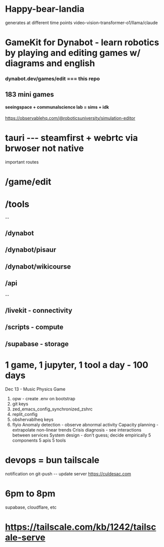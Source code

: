 # Happy-bear-landia

generates at different time points 
video-vision-transformer-o1/llama/claude

# GameKit for Dynabot - learn robotics by playing and editing games w/ diagrams and english
### dynabot.dev/games/edit === this repo
## 183 mini games
#### seeingspace + communalscience lab = sims + idk
https://observablehq.com/@roboticsuniversity/simulation-editor
# tauri --- steamfirst + webrtc via brwoser not native

important routes
# /game/edit
# /tools
--
## /dynabot
## /dynabot/pisaur
## /dynabot/wikicourse
## /api
--
## /livekit - connectivity
## /scripts - compute
## /supabase - storage
# 1 game, 1 jupyter, 1 tool a day - 100 days
Dec 13 - Music Physics Game
1. opw - create .env on bootstrap
2. git keys
3. zed_emacs_config_synchronized_zshrc
4. replit_config
5. obshervablheq keys
6. flyio
Anomaly detection - observe abnormal activity
Capacity planning - extrapolate non-linear trends
Crisis diagnosis - see interactions between services
System design - don’t guess; decide empirically
5 components
5 apis
5 tools
# devops = bun tailscale
notification on git-push -- update server
https://culdesac.com

# 6pm to 8pm
supabase, cloudflare, etc
# https://tailscale.com/kb/1242/tailscale-serve